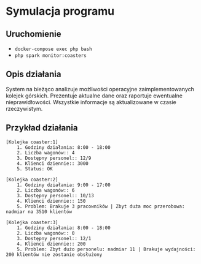 # Symulacja programu

## Uruchomienie
- `docker-compose exec php bash`
- `php spark monitor:coasters`

## Opis działania
System na bieżąco analizuje możliwości operacyjne zaimplementowanych kolejek górskich. Prezentuje aktualne dane oraz raportuje
ewentualne nieprawidłowości. Wszystkie informacje są aktualizowane w czasie rzeczywistym.

## Przykład działania
```text
[Kolejka coaster:1]
    1. Godziny działania: 8:00 - 18:00
    2. Liczba wagonów:: 4
    3. Dostępny personel:: 12/9
    4. Klienci dziennie:: 3000
    5. Status: OK

[Kolejka coaster:2]
    1. Godziny działania: 9:00 - 17:00
    2. Liczba wagonów:: 6
    3. Dostępny personel:: 10/13
    4. Klienci dziennie:: 150
    5. Problem: Brakuje 3 pracowników | Zbyt duża moc przerobowa: nadmiar na 3510 klientów

[Kolejka coaster:3]
    1. Godziny działania: 8:00 - 18:00
    2. Liczba wagonów:: 0
    3. Dostępny personel:: 12/1
    4. Klienci dziennie:: 200
    5. Problem: Zbyt dużo personelu: nadmiar 11 | Brakuje wydajności: 200 klientów nie zostanie obsłużony
```
